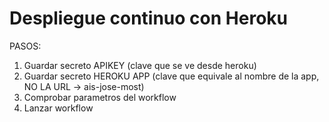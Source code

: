 # Despliegue continuo con Heroku
PASOS: 

1. Guardar secreto APIKEY (clave que se ve desde heroku)
2. Guardar secreto HEROKU APP (clave que equivale al nombre de la app, NO LA URL -> ais-jose-most)
3. Comprobar parametros del workflow
4. Lanzar workflow 
